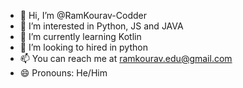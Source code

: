 - 👋 Hi, I’m @RamKourav-Codder
- 👀 I’m interested in Python, JS and JAVA
- 🌱 I’m currently learning Kotlin
- 💞️ I’m looking to hired in python
- 📫 You can reach me at ramkourav.edu@gmail.com
- 😄 Pronouns: He/Him

<!---
RamKourav-Codder/RamKourav-Codder is a ✨ special ✨ repository because its `README.md` (this file) appears on your GitHub profile.
You can click the Preview link to take a look at your changes.
--->
